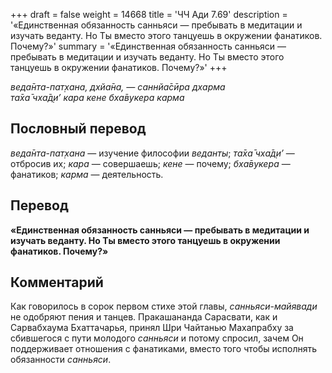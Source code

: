 +++
draft = false
weight = 14668
title = 'ЧЧ Ади 7.69'
description = '«Единственная обязанность санньяси — пребывать в медитации и изучать веданту. Но Ты вместо этого танцуешь в окружении фанатиков. Почему?»'
summary = '«Единственная обязанность санньяси — пребывать в медитации и изучать веданту. Но Ты вместо этого танцуешь в окружении фанатиков. Почему?»'
+++

_веда̄нта-пат̣хана, дхйа̄на, — саннйа̄сӣра дхарма  
та̄ха̄ чха̄д̣и’ кара кене бха̄вукера карма_

## Пословный перевод

_веда̄нта_\-_пат̣хана_ — изучение философии _веданты_; _та̄ха̄_ _чха̄д̣и’_ — отбросив их; _кара_ — совершаешь; _кене_ — почему; _бха̄вукера_ — фанатиков; _карма_ — деятельность.

## Перевод

**«Единственная обязанность санньяси — пребывать в медитации и изучать веданту. Но Ты вместо этого танцуешь в окружении фанатиков. Почему?»**

## Комментарий

Как говорилось в сорок первом стихе этой главы, _санньяси-майявади_ не одобряют пения и танцев. Пракашананда Сарасвати, как и Сарвабхаума Бхаттачарья, принял Шри Чайтанью Махапрабху за сбившегося с пути молодого _санньяси_ и потому спросил, зачем Он поддерживает отношения с фанатиками, вместо того чтобы исполнять обязанности _санньяси_.
